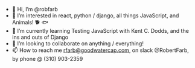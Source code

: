- 👋 Hi, I’m @robfarb
- 👀 I’m interested in react, python / django, all things JavaScript, and Animals! 🐕 🐟
- 🌱 I’m currently learning Testing JavaScript with Kent C. Dodds, and the ins and outs of Django
- 💞️ I’m looking to collaborate on anything / everything!
- 📫 How to reach me rfarb@goodwatercap.com, on slack @RobertFarb, by phone @ (310) 903-2359 

<!---
robfarb/robfarb is a ✨ special ✨ repository because its `README.md` (this file) appears on your GitHub profile.
You can click the Preview link to take a look at your changes.
--->
